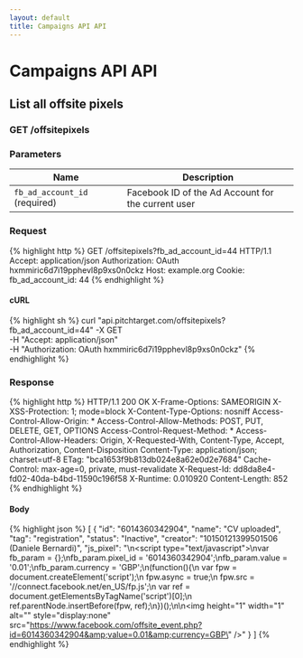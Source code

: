 ```yaml
---
layout: default
title: Campaigns API API
---
```


# Campaigns API API

## List all offsite pixels

### GET /offsitepixels


### Parameters

Name | Description |
-----|-------------|
`fb_ad_account_id` (required) | Facebook ID of the Ad Account for the current user |

### Request

{% highlight http %}
GET /offsitepixels?fb_ad_account_id=44 HTTP/1.1
Accept: application/json
Authorization: OAuth hxmmiric6d7i19pphevl8p9xs0n0ckz
Host: example.org
Cookie: 
fb_ad_account_id: 44
{% endhighlight %}


#### cURL

{% highlight sh %}
curl "api.pitchtarget.com/offsitepixels?fb_ad_account_id=44" -X GET \
	-H "Accept: application/json" \
	-H "Authorization: OAuth hxmmiric6d7i19pphevl8p9xs0n0ckz"
{% endhighlight %}

### Response

{% highlight http %}
HTTP/1.1 200 OK
X-Frame-Options: SAMEORIGIN
X-XSS-Protection: 1; mode=block
X-Content-Type-Options: nosniff
Access-Control-Allow-Origin: *
Access-Control-Allow-Methods: POST, PUT, DELETE, GET, OPTIONS
Access-Control-Request-Method: *
Access-Control-Allow-Headers: Origin, X-Requested-With, Content-Type, Accept, Authorization, Content-Disposition
Content-Type: application/json; charset=utf-8
ETag: "bca1653f9b813db024e8a62e0d2e7684"
Cache-Control: max-age=0, private, must-revalidate
X-Request-Id: dd8da8e4-fd02-40da-b4bd-11590c196f58
X-Runtime: 0.010920
Content-Length: 852
{% endhighlight %}

#### Body

{% highlight json %}
[
  {
    "id": "6014360342904",
    "name": "CV uploaded",
    "tag": "registration",
    "status": "Inactive",
    "creator": "10150121399501506 (Daniele Bernardi)",
    "js_pixel": "<!-- Facebook Conversion Code for CV uploaded -->\n<script type=\"text/javascript\">\nvar fb_param = {};\nfb_param.pixel_id = '6014360342904';\nfb_param.value = '0.01';\nfb_param.currency = 'GBP';\n(function(){\n  var fpw = document.createElement('script');\n  fpw.async = true;\n  fpw.src = '//connect.facebook.net/en_US/fp.js';\n  var ref = document.getElementsByTagName('script')[0];\n  ref.parentNode.insertBefore(fpw, ref);\n})();\n</script>\n<noscript><img height=\"1\" width=\"1\" alt=\"\" style=\"display:none\" src=\"https://www.facebook.com/offsite_event.php?id=6014360342904&amp;value=0.01&amp;currency=GBP\" /></noscript>"
  }
]
{% endhighlight %}

